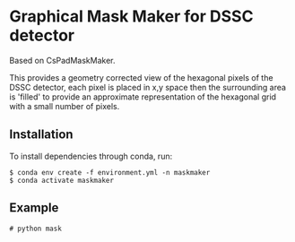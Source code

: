 # Graphical Mask Maker for DSSC detector 
Based on CsPadMaskMaker.

This provides a geometry corrected view of the hexagonal pixels of the DSSC detector, each pixel is placed in x,y space then the surrounding area is 'filled' to provide an approximate representation of the hexagonal grid with a small number of pixels. 

## Installation
To install dependencies through conda, run:
```
$ conda env create -f environment.yml -n maskmaker
$ conda activate maskmaker
```

## Example
```
# python mask

